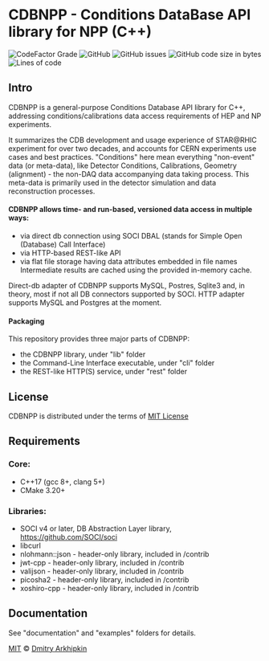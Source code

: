 # CDBNPP - Conditions DataBase API library for NPP (C++)

![CodeFactor Grade](https://img.shields.io/codefactor/grade/github/dmarkh/cdbnpp)
![GitHub](https://img.shields.io/github/license/dmarkh/cdbnpp)
![GitHub issues](https://img.shields.io/github/issues-raw/dmarkh/cdbnpp)
![GitHub code size in bytes](https://img.shields.io/github/languages/code-size/dmarkh/cdbnpp)
![Lines of code](https://img.shields.io/tokei/lines/github/dmarkh/cdbnpp)

## Intro
CDBNPP is a general-purpose Conditions Database API library for C++, addressing conditions/calibrations data access requirements of HEP and NP experiments.

It summarizes the CDB development and usage experience of STAR@RHIC experiment for over two decades, and accounts for CERN experiments use cases and best practices. "Conditions" here mean everything "non-event" data (or meta-data), like Detector Conditions, Calibrations, Geometry (alignment) - the non-DAQ data accompanying data taking process. This meta-data is primarily used in the detector simulation and data reconstruction processes.

#### CDBNPP allows time- and run-based, versioned data access in multiple ways:
- via direct db connection using SOCI DBAL (stands for Simple Open (Database) Call Interface)
- via HTTP-based REST-like API
- via flat file storage having data attributes embedded in file names
Intermediate results are cached using the provided in-memory cache.

Direct-db adapter of CDBNPP supports MySQL, Postres, Sqlite3 and, in theory, most if not all DB connectors supported by SOCI. HTTP adapter
supports MySQL and Postgres at the moment.

#### Packaging
This repository provides three major parts of CDBNPP:
- the CDBNPP library, under "lib" folder
- the Command-Line Interface executable, under "cli" folder
- the REST-like HTTP(S) service, under "rest" folder

## License
CDBNPP is distributed under the terms of [MIT License](https://en.wikipedia.org/wiki/MIT_License)

## Requirements

### Core:
- C++17 (gcc 8+, clang 5+)
- CMake 3.20+

### Libraries:
- SOCI v4 or later, DB Abstraction Layer library, https://github.com/SOCI/soci
- libcurl
- nlohmann::json - header-only library, included in /contrib
- jwt-cpp - header-only library, included in /contrib
- valijson - header-only library, included in /contrib
- picosha2 - header-only library, included in /contrib
- xoshiro-cpp - header-only library, included in /contrib

## Documentation
See "documentation" and "examples" folders for details.

[MIT](https://en.wikipedia.org/wiki/MIT_License) © [Dmitry Arkhipkin](https://github.com/dmarkh)

